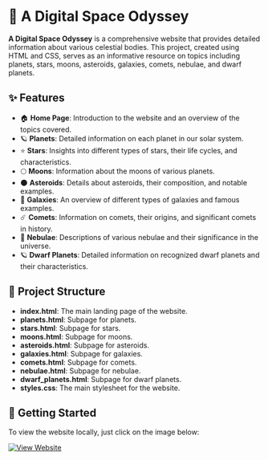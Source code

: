 # 🌌 A Digital Space Odyssey

**A Digital Space Odyssey** is a comprehensive website that provides detailed information about various celestial bodies. This project, created using HTML and CSS, serves as an informative resource on topics including planets, stars, moons, asteroids, galaxies, comets, nebulae, and dwarf planets.

## ✨ Features

- 🏠 **Home Page**: Introduction to the website and an overview of the topics covered.
- 🪐 **Planets**: Detailed information on each planet in our solar system.
- ⭐ **Stars**: Insights into different types of stars, their life cycles, and characteristics.
- 🌕 **Moons**: Information about the moons of various planets.
- 🌑 **Asteroids**: Details about asteroids, their composition, and notable examples.
- 🌌 **Galaxies**: An overview of different types of galaxies and famous examples.
- ☄️ **Comets**: Information on comets, their origins, and significant comets in history.
- 🌈 **Nebulae**: Descriptions of various nebulae and their significance in the universe.
- 🪐 **Dwarf Planets**: Detailed information on recognized dwarf planets and their characteristics.

## 📁 Project Structure

- **index.html**: The main landing page of the website.
- **planets.html**: Subpage for planets.
- **stars.html**: Subpage for stars.
- **moons.html**: Subpage for moons.
- **asteroids.html**: Subpage for asteroids.
- **galaxies.html**: Subpage for galaxies.
- **comets.html**: Subpage for comets.
- **nebulae.html**: Subpage for nebulae.
- **dwarf_planets.html**: Subpage for dwarf planets.
- **styles.css**: The main stylesheet for the website.

## 🚀 Getting Started

To view the website locally, just click on the image below:

[![View Website](https://github.com/AbhishekSethi2005/Website/assets/143688066/ea5ee5c9-e5e3-4330-a3e8-56afe5d87062)](https://abhisheksethi2005.github.io/Website/)


